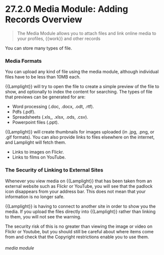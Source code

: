 # 27.2.0 Media Module: Adding Records Overview

> The Media Module allows you to attach files and link online media to your profiles, {{work}} and other records

You can store many types of file.

### Media Formats

You can upload any kind of file using the media module, although individual files have to be less than 10MB each. 

{{Lamplight}} will try to open the file to create a simple preview of the file to show, and optionally to index the content for searching. The types of file that previews can be generated for are:
- Word processing (.doc, .docx, .odt, .rtf).
- Pdfs (.pdf).
- Spreadsheets (.xls,, .xlsx, .ods, .csv).
- Powerpoint files (.ppt).

{{Lamplight}} will create thumbnails for images uploaded (in .jpg, .png, or .gif formats). You can also provide links to files elsewhere on the internet, and Lamplight will fetch them.
- Links to images on Flickr.
- Links to films on YouTube.

### The Security of Linking to External Sites

Whenever you view media on {{Lamplight}} that has been taken from an external website such as Flickr or YouTube, you will see that the padlock icon disappears from your address bar. This does not mean that your information is no longer safe. 

{{Lamplight}} is having to connect to another site in order to show you the media. If you upload the files directly into {{Lamplight}} rather than linking to them, you will not see the warning.

The security risk of this is no greater than viewing the image or video on Flickr or Youtube, but you should still be careful about where items come from and check that the Copyright restrictions enable you to use them. 


###### media module

